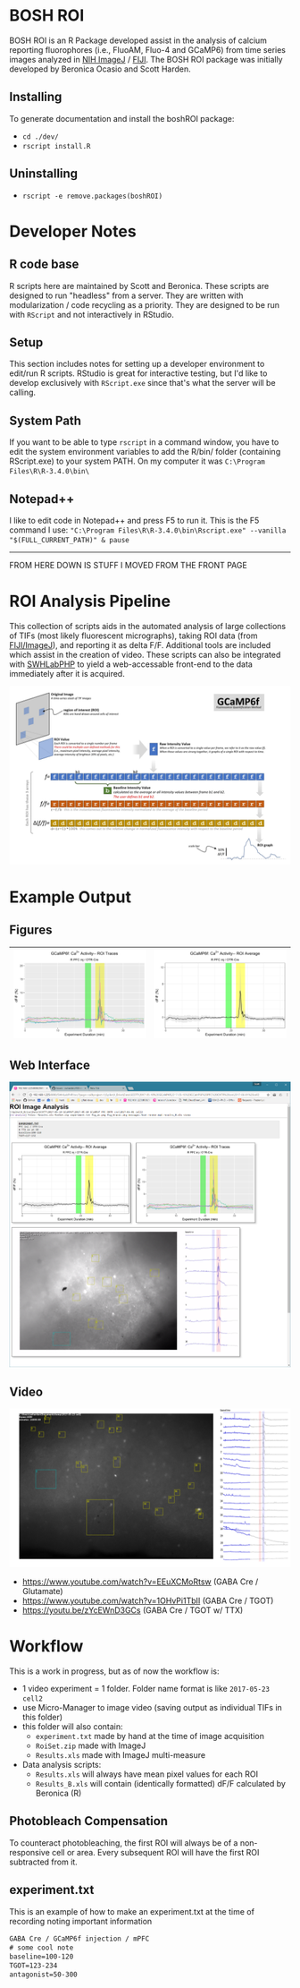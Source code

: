 # BOSH ROI
BOSH ROI is an R Package developed assist in the analysis of calcium reporting fluorophores (i.e., FluoAM, Fluo-4 and GCaMP6) from time series images analyzed in [NIH ImageJ](https://imagej.nih.gov/ij/index.html) / [FIJI](http://fiji.sc/). The BOSH ROI package was initially developed by Beronica Ocasio and Scott Harden.

## Installing
To generate documentation and install the boshROI package:
* `cd ./dev/`
* `rscript install.R`

## Uninstalling
* `rscript -e remove.packages(boshROI)`

# Developer Notes

## R code base
R scripts here are maintained by Scott and Beronica. These scripts are designed to run "headless" from a server. They are written with modularization / code recycling as a priority. They are designed to be run with `RScript` and not interactively in RStudio.

## Setup
This section includes notes for setting up a developer environment to edit/run R scripts. RStudio is great for interactive testing, but I'd like to develop exclusively with `RScript.exe` since that's what the server will be calling.

## System Path
If you want to be able to type `rscript` in a command window, you have to edit the system environment variables to add the R/bin/ folder (containing RScript.exe) to your system PATH. On my computer it was `C:\Program Files\R\R-3.4.0\bin\`

## Notepad++
I like to edit code in Notepad++ and press F5 to run it. This is the F5 command I use: `"C:\Program Files\R\R-3.4.0\bin\Rscript.exe" --vanilla "$(FULL_CURRENT_PATH)" & pause`



---

FROM HERE DOWN IS STUFF I MOVED FROM THE FRONT PAGE



# ROI Analysis Pipeline
This collection of scripts aids in the automated analysis of large collections of TIFs (most likely fluorescent micrographs), taking ROI data (from [FIJI/ImageJ](https://fiji.sc/)), and reporting it as delta F/F. Additional tools are included which assist in the creation of video. These scripts can also be integrated with [SWHLabPHP](https://github.com/swharden/SWHLabPHP) to yield a web-accessable front-end to the data immediately after it is acquired.

![](doc/theory.jpg)

# Example Output

## Figures
![](doc/graphs/fig_traces.png) | ![](doc/graphs/fig_av.png)
---|---

## Web Interface
![](doc/graphs/screenshot.png)

## Video
![](Python/video_frame_02400.png)
* https://www.youtube.com/watch?v=EEuXCMoRtsw (GABA Cre / Glutamate)
* https://www.youtube.com/watch?v=1OHvPi1TbII (GABA Cre / TGOT)
* https://youtu.be/zYcEWnD3GCs (GABA Cre / TGOT w/ TTX)

# Workflow
This is a work in progress, but as of now the workflow is:

* 1 video experiment = 1 folder. Folder name format is like `2017-05-23 cell2`
* use Micro-Manager to image video (saving output as individual TIFs in this folder)
* this folder will also contain:
  * `experiment.txt` made by hand at the time of image acquisition
  * `RoiSet.zip` made with ImageJ
  * `Results.xls` made with ImageJ multi-measure
* Data analysis scripts:
  * `Results.xls` will always have mean pixel values for each ROI
  * `Results_B.xls` will contain (identically formatted) dF/F calculated by Beronica (R)
  
## Photobleach Compensation
To counteract photobleaching, the first ROI will always be of a non-responsive cell or area. Every subsequent ROI will have the first ROI subtracted from it. 

## experiment.txt
This is an example of how to make an experiment.txt at the time of recording noting important information
```
GABA Cre / GCaMP6f injection / mPFC
# some cool note
baseline=100-120
TGOT=123-234
antagonist=50-300
```
